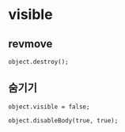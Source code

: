 # visible

## revmove
```
object.destroy();
```

## 숨기기
```
object.visible = false;
```
```
object.disableBody(true, true);
```
